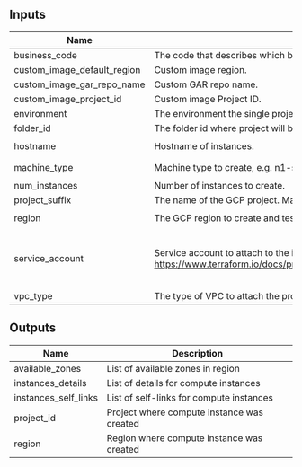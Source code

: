 <!-- BEGINNING OF PRE-COMMIT-TERRAFORM DOCS HOOK -->
## Inputs

| Name | Description | Type | Default | Required |
|------|-------------|------|---------|:--------:|
| business\_code | The code that describes which business unit owns the project. | `string` | `"abcd"` | no |
| custom\_image\_default\_region | Custom image region. | `string` | `""` | no |
| custom\_image\_gar\_repo\_name | Custom GAR repo name. | `string` | `""` | no |
| custom\_image\_project\_id | Custom image Project ID. | `string` | `""` | no |
| environment | The environment the single project belongs to. | `string` | n/a | yes |
| folder\_id | The folder id where project will be created. | `string` | n/a | yes |
| hostname | Hostname of instances. | `string` | `"example-app"` | no |
| machine\_type | Machine type to create, e.g. n1-standard-1. | `string` | `"f1-micro"` | no |
| num\_instances | Number of instances to create. | `number` | n/a | yes |
| project\_suffix | The name of the GCP project. Max 16 characters with 3 character business unit code. | `string` | n/a | yes |
| region | The GCP region to create and test resources in. | `string` | `"us-central1"` | no |
| service\_account | Service account to attach to the instance. See https://www.terraform.io/docs/providers/google/r/compute_instance_template.html#service_account. | <pre>object({<br>    email  = string,<br>    scopes = set(string)<br>  })</pre> | `null` | no |
| vpc\_type | The type of VPC to attach the project to. Possible options are base or restricted. | `string` | n/a | yes |

## Outputs

| Name | Description |
|------|-------------|
| available\_zones | List of available zones in region |
| instances\_details | List of details for compute instances |
| instances\_self\_links | List of self-links for compute instances |
| project\_id | Project where compute instance was created |
| region | Region where compute instance was created |

<!-- END OF PRE-COMMIT-TERRAFORM DOCS HOOK -->
